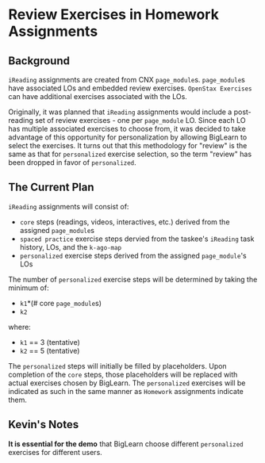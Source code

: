 # Review Exercises in Homework Assignments

## Background

`iReading` assignments are created from CNX `page_module`s.
`page_module`s have associated LOs and embedded review exercises.
`OpenStax Exercises` can have additional exercises associated with the LOs.

Originally, it was planned that `iReading` assignments would include a post-reading set of review exercises - 
one per `page_module` LO.
Since each LO has multiple associated exercises to choose from, 
it was decided to take advantage of this opportunity for personalization
by allowing BigLearn to select the exercises.
It turns out that this methodology for "review" is the same as that for `personalized` exercise selection,
so the term "review" has been dropped in favor of `personalized`.

## The Current Plan

`iReading` assignments will consist of:

* `core` steps (readings, videos, interactives, etc.) derived from the assigned `page_module`s
* `spaced practice` exercise steps dervied from the taskee's `iReading` task history, LOs, and the `k-ago-map` 
* `personalized` exercise steps derived from the assigned `page_module`'s LOs

The number of `personalized` exercise steps will be determined by taking the minimum of:

* `k1`*(# core `page_module`s)
* `k2`

where:

* `k1` == 3 (tentative)
* `k2` == 5 (tentative)

The `personalized` steps will initially be filled by placeholders.
Upon completion of the `core` steps, those placeholders will be replaced with actual exercises chosen by BigLearn.
The `personalized` exercises will be indicated as such in the same manner as `Homework` assignments indicate them.

## Kevin's Notes

**It is essential for the demo** that BigLearn choose different `personalized` exercises for different users.
